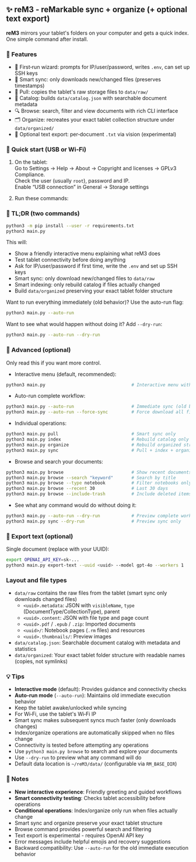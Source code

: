 ## ✨ reM3 - reMarkable sync + organize (+ optional text export)

**reM3** mirrors your tablet's folders on your computer and gets a quick index. One simple command after install.

### 🌟 Features
- 🧩 First‑run wizard: prompts for IP/user/password, writes `.env`, can set up SSH keys
- 🚀 Smart sync: only downloads new/changed files (preserves timestamps)
- 🔌 Pull: copies the tablet's raw storage files to `data/raw/`
- 📇 Catalog: builds `data/catalog.json` with searchable document metadata
- 🔍 Browse: search, filter and view documents with rich CLI interface
- 🗂️ Organize: recreates your exact tablet collection structure under `data/organized/`
- 📝 Optional text export: per‑document `.txt` via vision (experimental)

### 🧭 Quick start (USB or Wi‑Fi)
1) On the tablet: \
Go to Settings → Help → About → Copyright and licenses → GPLv3 Compliance. \
Check the user (usually `root`), password and IP. \
Enable “USB connection” in General → Storage settings

2) Run these commands:

### 🚀 TL;DR (two commands)
```bash
python3 -m pip install --user -r requirements.txt
python3 main.py
```

This will:

- Show a friendly interactive menu explaining what reM3 does
- Test tablet connectivity before doing anything
- Ask for IP/user/password if first time, write the `.env` and set up SSH keys
- Smart sync: only download new/changed files to `data/raw`
- Smart indexing: only rebuild catalog if files actually changed
- Build `data/organized` preserving your exact tablet folder structure

Want to run everything immediately (old behavior)? Use the auto-run flag:
```bash
python3 main.py --auto-run
```

Want to see what would happen without doing it? Add `--dry-run`:
```bash
python3 main.py --auto-run --dry-run
```

### 🔧 Advanced (optional)
Only read this if you want more control.

- Interactive menu (default, recommended):
```bash
python3 main.py                                 # Interactive menu with guidance
```

- Auto-run complete workflow:
```bash
python3 main.py --auto-run                      # Immediate sync (old behavior)
python3 main.py --auto-run --force-sync         # Force download all files
```

- Individual operations:
```bash
python3 main.py pull                            # Smart sync only
python3 main.py index                           # Rebuild catalog only
python3 main.py organize                        # Rebuild organized structure only
python3 main.py sync                            # Pull + index + organize
```

- Browse and search your documents:
```bash
python3 main.py browse                          # Show recent documents
python3 main.py browse --search "keyword"       # Search by title
python3 main.py browse --type notebook          # Filter notebooks only
python3 main.py browse --recent 30              # Last 30 days
python3 main.py browse --include-trash          # Include deleted items
```

- See what any command would do without doing it:
```bash
python3 main.py --auto-run --dry-run            # Preview complete workflow
python3 main.py sync --dry-run                  # Preview sync only
```

### 📝 Export text (optional)
Single document (replace with your UUID):
```bash
export OPENAI_API_KEY=sk-...
python3 main.py export-text --uuid <uuid> --model gpt-4o --workers 1
```

### Layout and file types

- `data/raw` contains the raw files from the tablet (smart sync only downloads changed files)
  - `<uuid>.metadata`: JSON with `visibleName`, `type` (DocumentType/CollectionType), parent
  - `<uuid>.content`: JSON with file type and page count
  - `<uuid>.pdf` / `.epub` / `.zip`: Imported documents
  - `<uuid>/`: Notebook pages (`.rm` files) and resources
  - `<uuid>.thumbnails/`: Preview images
- `data/catalog.json`: Searchable document catalog with metadata and statistics
- `data/organized`: Your exact tablet folder structure with readable names (copies, not symlinks)

### 💡 Tips
- **Interactive mode** (default): Provides guidance and connectivity checks
- **Auto-run mode** (`--auto-run`): Maintains old immediate execution behavior
- Keep the tablet awake/unlocked while syncing
- For Wi‑Fi, use the tablet's Wi‑Fi IP
- Smart sync makes subsequent syncs much faster (only downloads changes)
- Index/organize operations are automatically skipped when no files change
- Connectivity is tested before attempting any operations
- Use `python3 main.py browse` to search and explore your documents
- Use `--dry-run` to preview what any command will do
- Default data location is `~/reM3/data/` (configurable via `RM_BASE_DIR`)

### 🧪 Notes
- **New interactive experience**: Friendly greeting and guided workflows
- **Smart connectivity testing**: Checks tablet accessibility before operations
- **Conditional operations**: Index/organize only run when files actually change
- Smart sync and organize preserve your exact tablet structure
- Browse command provides powerful search and filtering
- Text export is experimental - requires OpenAI API key
- Error messages include helpful emojis and recovery suggestions
- Backward compatibility: Use `--auto-run` for the old immediate execution behavior


